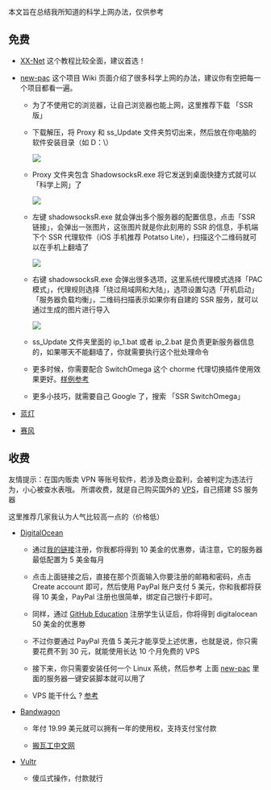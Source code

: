 本文旨在总结我所知道的科学上网办法，仅供参考

## 免费

- [XX-Net](https://github.com/XX-net/XX-Net)  这个教程比较全面，建议首选！
 
- [new-pac](https://github.com/Alvin9999/new-pac/wiki/SSR%E7%89%88)  这个项目 Wiki 页面介绍了很多科学上网的办法，建议你有空把每一个项目都看一遍。
 
  - 为了不使用它的浏览器，让自己浏览器也能上网，这里推荐下载 「SSR 版」

  - 下载解压，将 Proxy 和  ss_Update 文件夹剪切出来，然后放在你电脑的软件安装目录（如 D：\）

    ![](http://orxtkgfh0.bkt.clouddn.com/1.png)

  - Proxy 文件夹包含 ShadowsocksR.exe 将它发送到桌面快捷方式就可以「科学上网」了

    ![](http://orxtkgfh0.bkt.clouddn.com/2.png)

  - 左键 shadowsocksR.exe 就会弹出多个服务器的配置信息，点击「SSR 链接」，会弹出一张图片，这张图片就是你此刻用的 SSR 的信息，手机端下个 SSR 代理软件（iOS 手机推荐 Potatso Lite），扫描这个二维码就可以在手机上翻墙了


    ![](http://orxtkgfh0.bkt.clouddn.com/3.png)

  - 右键 shadowsocksR.exe 会弹出很多选项，这里系统代理模式选择「PAC 模式」，代理规则选择「绕过局域网和大陆」，选项设置勾选「开机启动」「服务器负载均衡」，二维码扫描表示如果你有自建的 SSR 服务，就可以通过生成的图片进行导入

    ![](http://orxtkgfh0.bkt.clouddn.com/4.png)

  - ss_Update 文件夹里面的 ip_1.bat 或者 ip_2.bat 是负责更新服务器信息的，如果哪天不能翻墙了，你就需要执行这个批处理命令

  - 更多时候，你需要配合 SwitchOmega 这个 chorme 代理切换插件使用效果更好。[样例参考](https://github.com/getlantern/lantern/issues/6825)

  - 更多小技巧，就需要自己 Google 了，搜索  「SSR SwitchOmega」


- [蓝灯](https://github.com/getlantern/forum)

- [赛风](https://psiphon3.com/zh/download.html)





## 收费
友情提示：在国内贩卖 VPN 等账号软件，若涉及商业盈利，会被判定为违法行为，小心被查水表哦。
所谓收费，就是自己购买国外的 [VPS](http://host.zzidc.com/xnkj/352.html)，自己搭建 SS 服务器

这里推荐几家我认为人气比较高一点的（价格低）

- [DigitalOcean](https://www.digitalocean.com/)

	- 通过[我的链接](https://m.do.co/c/c365a0a4139b)注册，你我都将得到 10 美金的优惠劵，请注意，它的服务器最低配置为 5 美金每月
	
	- 点击上面链接之后，直接在那个页面输入你要注册的邮箱和密码，点击 Create account 即可，然后使用 PayPal 账户支付 5 美元，你和我都将获得 10 美金，PayPal 注册也很简单，绑定自己银行卡即可。
	
	- 同样，通过 [GitHub Education](https://education.github.com/pack) 注册学生认证后，你将得到 digitalocean 50 美金的优惠劵
	
	- 不过你要通过 PayPal 充值 5 美元才能享受上述优惠，也就是说，你只需要花费不到 30 元，就能使用长达 10 个月免费的 VPS
	
	- 接下来，你只需要安装任何一个 Linux 系统，然后参考 上面 [new-pac](https://github.com/Alvin9999/new-pac/wiki/SSR%E7%89%88) 里面的服务器一键安装脚本就可以用了
	
	- VPS 能干什么 ? [参考](https://www.zhihu.com/question/24284566)


- [Bandwagon](https://bandwagonhost.com/)

  - 年付 19.99 美元就可以拥有一年的使用权，支持支付宝付款
 
  - [搬瓦工中文网](https://www.bandwagonhost.net/)

- [Vultr](https://www.vultr.com/)

  - 傻瓜式操作，付款就行
